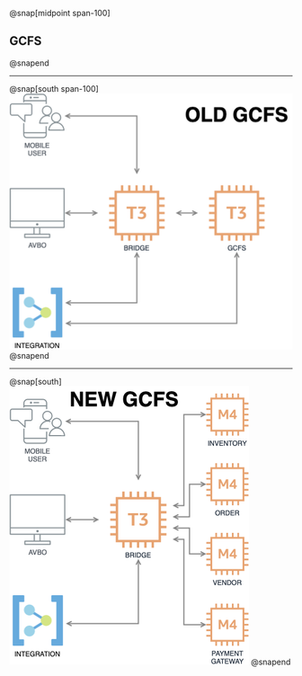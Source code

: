 @snap[midpoint span-100]
## GCFS
@snapend

---
@snap[south span-100]
![Old GCFS](assets/img/old_gcfs.png)
@snapend

---
@snap[south]
![Old GCFS](assets/img/new_gcfs.png)
@snapend